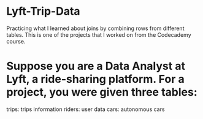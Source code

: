 # Lyft-Trip-Data

Practicing what I learned about joins by combining rows from different tables. This is one of the projects that I worked on from the Codecademy course.

# Suppose you are a Data Analyst at Lyft, a ride-sharing platform. For a project, you were given three tables:

  trips: trips information
  riders: user data
  cars: autonomous cars
